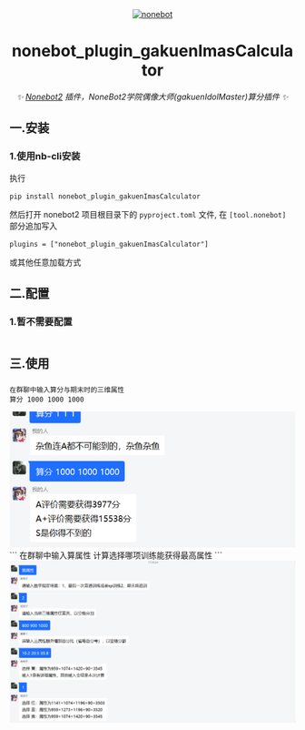 <div align="center">
<a href="https://v2.nonebot.dev/"><img src="https://v2.nonebot.dev/logo.png" width="200" height="200" alt="nonebot"></a>

# nonebot_plugin_gakuenImasCalculator

_✨ [Nonebot2](https://github.com/nonebot/nonebot2) 插件，NoneBot2学院偶像大师(gakuenIdolMaster)算分插件  ✨_



</div> 


## 一.**安装**
### 1.使用nb-cli安装
执行
```
pip install nonebot_plugin_gakuenImasCalculator
```
然后打开 nonebot2 项目根目录下的 `pyproject.toml` 文件, 在 `[tool.nonebot]` 部分追加写入

    plugins = ["nonebot_plugin_gakuenImasCalculator"]

或其他任意加载方式



## 二.**配置**  
### 1.暂不需要配置
```

```  
## 三.**使用**  
### 
```
在群聊中输入算分与期末时的三维属性
算分 1000 1000 1000
```  
<img src="https://github.com/ikarosf/nonebot_plugin_gakuenImasCalculator/blob/main/suanfen.png" alt="寄寄子算分示例" >
```
在群聊中输入算属性 计算选择哪项训练能获得最高属性
```  
<img src="https://github.com/ikarosf/nonebot_plugin_gakuenImasCalculator/blob/main/suanshuxing.png" alt="寄寄子算属性示例" >